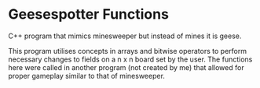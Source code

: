 # Geesespotter Functions
C++ program that mimics minesweeper but instead of mines it is geese. 

This program utilises concepts in arrays and bitwise operators to perform necessary changes to fields on a n x n board set by the user.
The functions here were called in another program (not created by me) that allowed for proper gameplay similar to that of minesweeper.

